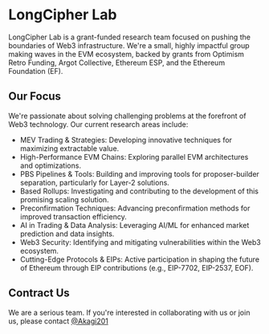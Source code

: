 # LongCipher Lab

LongCipher Lab is a grant-funded research team focused on pushing the boundaries of Web3 infrastructure. We're a small, highly impactful group making waves in the EVM ecosystem, backed by grants from Optimism Retro Funding, Argot Collective, Ethereum ESP, and the Ethereum Foundation (EF).

## Our Focus

We're passionate about solving challenging problems at the forefront of Web3 technology. Our current research areas include:

* MEV Trading & Strategies: Developing innovative techniques for maximizing extractable value.
* High-Performance EVM Chains: Exploring parallel EVM architectures and optimizations.
* PBS Pipelines & Tools: Building and improving tools for proposer-builder separation, particularly for Layer-2 solutions.
* Based Rollups: Investigating and contributing to the development of this promising scaling solution.
* Preconfirmation Techniques: Advancing preconfirmation methods for improved transaction efficiency.
* AI in Trading & Data Analysis: Leveraging AI/ML for enhanced market prediction and data insights.
* Web3 Security: Identifying and mitigating vulnerabilities within the Web3 ecosystem.
* Cutting-Edge Protocols & EIPs: Active participation in shaping the future of Ethereum through EIP contributions (e.g., EIP-7702, EIP-2537, EOF).

## Contract Us

We are a serious team. If you're interested in collaborating with us or join us, please contact [@Akagi201](https://t.me/Akagi201)
